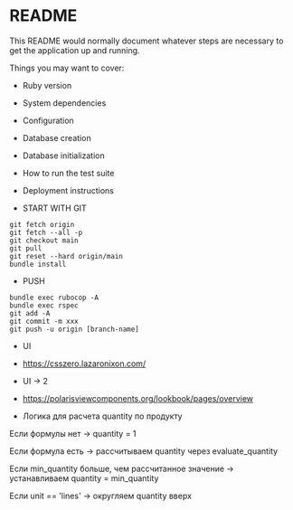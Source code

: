 # README

This README would normally document whatever steps are necessary to get the
application up and running.

Things you may want to cover:
* Ruby version

* System dependencies

* Configuration

* Database creation

* Database initialization

* How to run the test suite

* Deployment instructions

* START WITH GIT
```
git fetch origin
git fetch --all -p
git checkout main
git pull
git reset --hard origin/main
bundle install
```

* PUSH
```
bundle exec rubocop -A
bundle exec rspec
git add -A
git commit -m xxx
git push -u origin [branch-name]
```

* UI
- https://csszero.lazaronixon.com/

* UI -> 2
- https://polarisviewcomponents.org/lookbook/pages/overview

* Логика для расчета quantity по продукту

Если формулы нет → quantity = 1

Если формула есть → рассчитываем quantity через evaluate_quantity

Если min_quantity больше, чем рассчитанное значение → устанавливаем quantity = min_quantity

Если unit == 'lines' → округляем quantity вверх
